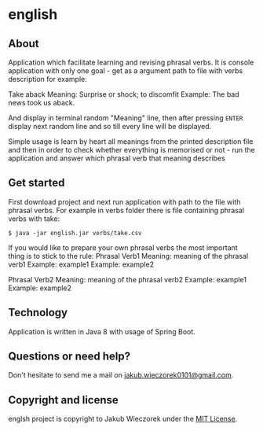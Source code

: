 # english 

## About
Application which facilitate learning and revising phrasal verbs. It is console application with only one goal - get as a argument path to file with verbs description for example:

Take aback
     Meaning: Surprise or shock; to discomfit
     Example: The bad news took us aback.

And display in terminal random "Meaning" line, then after pressing `ENTER` display next random line and so till every line will be displayed. 

Simple usage is learn by heart all meanings from the printed description file and then in order to check whether everything is memorised or not - run the application and answer which phrasal verb that meaning describes

## Get started
First download project and next run application with path to the file with phrasal verbs. For example in verbs folder there is file containing phrasal verbs with take:

`$ java -jar english.jar verbs/take.csv`

If you would like to prepare your own phrasal verbs the most important thing is to stick to the rule:
Phrasal Verb1
Meaning: meaning of the phrasal verb1
Example: example1
Example: example2

Phrasal Verb2
Meaning: meaning of the phrasal verb2
Example: example1
Example: example2

## Technology
Application is written in Java 8 with usage of Spring Boot.

## Questions or need help?
Don't hesitate to send me a mail on jakub.wieczorek0101@gmail.com.

## Copyright and license
englsh project is copyright to Jakub Wieczorek under the [MIT License](https://opensource.org/licenses/MIT).
